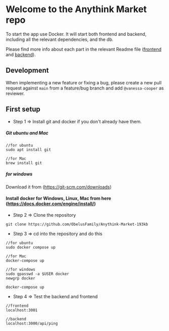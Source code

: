 # Welcome to the Anythink Market repo

To start the app use Docker. It will start both frontend and backend, including all the relevant dependencies, and the db.

Please find more info about each part in the relevant Readme file ([frontend](frontend/readme.md) and [backend](backend/README.md)).

## Development

When implementing a new feature or fixing a bug, please create a new pull request against `main` from a feature/bug branch and add `@vanessa-cooper` as reviewer.

## First setup

- Step 1 => Install git and docker if you don't already have them.

##### Git ubuntu and Mac
```
//for ubuntu
sudo apt install git

//for Mac
brew install git
```
##### for windows
Download it from (https://git-scm.com/downloads)

#### Install docker for Windows, Linux, Mac from here (https://docs.docker.com/engine/install/)

- Step 2 => Clone the repository
```
git clone https://github.com/ObelusFamily/Anythink-Market-193kb
```

- Step 3 => cd into the repository and do this

```
//for ubuntu
sudo docker compose up

//for Mac
docker-compose up

//for windows
sudo gpasswd -a $USER docker
newgrp docker

docker-compose up
```

- Step 4 => Test the backend and frontend
```
//frontend
localhost:3001

//backend
localhost:3000/api/ping
```
